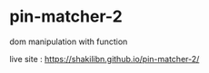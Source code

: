 # pin-matcher-2
dom manipulation with function

live site : https://shakilibn.github.io/pin-matcher-2/
